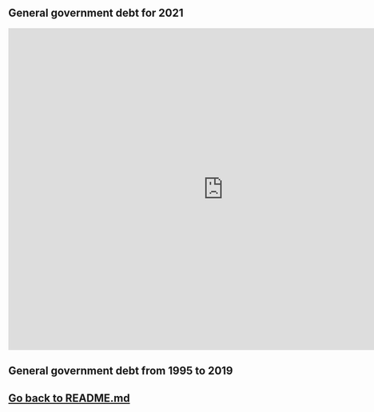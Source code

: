 ##  General government debt for 2021
<iframe src="https://data.oecd.org/chart/6S9T" width="860" height="645" style="border: 0" mozallowfullscreen="true" webkitallowfullscreen="true" allowfullscreen="true"><a href="https://data.oecd.org/chart/6S9T" target="_blank">OECD Chart: General government debt, Total, % of GDP, Annual, 2021</a></iframe>

## General government debt from 1995 to 2019
<div class="flourish-embed flourish-chart" data-src="visualisation/11712170"><script src="https://public.flourish.studio/resources/embed.js"></script></div>

## [Go back to README.md](/README.md)
